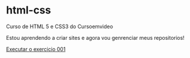 # html-css
 Curso de HTML 5 e CSS3 do Cursoemvideo

 Estou aprendendo a criar sites e agora vou genrenciar meus repositorios!

 <a href="https://github.com/cacapgui02/html-css/modulo01/ex001/index.html">Executar o exercicio 001</a> 
